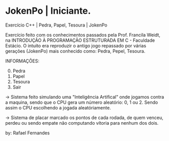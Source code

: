 # JokenPo | Iniciante.

Exercício C++ | Pedra, Papel, Tesoura | JokenPo

Exercício feito com os conhecimentos passados pela Prof. Francila Weidt, na INTRODUÇÃO À PROGRAMAÇÃO ESTRUTURADA EM C - Faculdade Estácio.
O intuito era reproduzir o antigo jogo repassado por várias gerações (JokenPo) mais conhecido como: Pedra, Pepel, Tesoura.

INFORMAÇÕES:

0. Pedra
1. Papel
2. Tesoura
3. Sair

-> Sistema feito simulando uma "Inteligência Artifical" onde jogamos contra a maquina, sendo que o CPU gera um número aleatório: 
   0, 1 ou 2. Sendo assim o CPU escolhendo a jogada aleatóriamente.

-> Sistema de placar marcado os pontos de cada rodada, de quem venceu, perdeu ou sendo empate não computando vítoria para nenhum dos dois.


by: Rafael Fernandes

